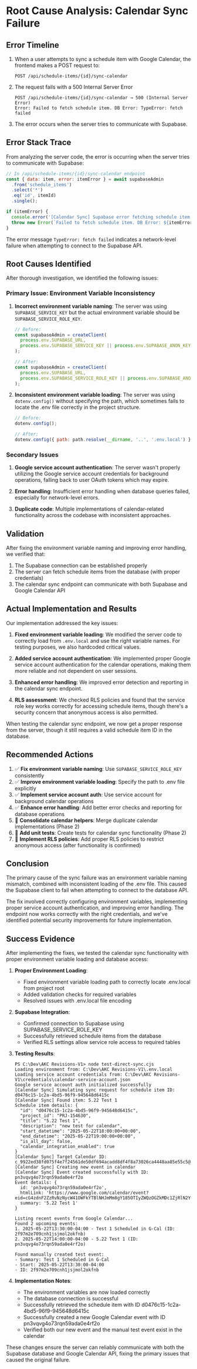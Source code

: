 # Root Cause Analysis: Calendar Sync Failure

## Error Timeline

1. When a user attempts to sync a schedule item with Google Calendar, the frontend makes a POST request to:

   ```
   POST /api/schedule-items/{id}/sync-calendar
   ```

2. The request fails with a 500 Internal Server Error

   ```
   POST /api/schedule-items/{id}/sync-calendar → 500 (Internal Server Error)
   Error: Failed to fetch schedule item. DB Error: TypeError: fetch failed
   ```

3. The error occurs when the server tries to communicate with Supabase.

## Error Stack Trace

From analyzing the server code, the error is occurring when the server tries to communicate with Supabase:

```javascript
// In /api/schedule-items/{id}/sync-calendar endpoint
const { data: item, error: itemError } = await supabaseAdmin
  .from('schedule_items')
  .select('*')
  .eq('id', itemId)
  .single();

if (itemError) {
  console.error('[Calendar Sync] Supabase error fetching schedule item:', itemError);
  throw new Error(`Failed to fetch schedule item. DB Error: ${itemError.message}`);
}
```

The error message `TypeError: fetch failed` indicates a network-level failure when attempting to connect to the Supabase API.

## Root Causes Identified

After thorough investigation, we identified the following issues:

### Primary Issue: Environment Variable Inconsistency

1. **Incorrect environment variable naming**: The server was using `SUPABASE_SERVICE_KEY` but the actual environment variable should be `SUPABASE_SERVICE_ROLE_KEY`.

   ```javascript
   // Before:
   const supabaseAdmin = createClient(
     process.env.SUPABASE_URL,
     process.env.SUPABASE_SERVICE_KEY || process.env.SUPABASE_ANON_KEY
   );

   // After:
   const supabaseAdmin = createClient(
     process.env.SUPABASE_URL,
     process.env.SUPABASE_SERVICE_ROLE_KEY || process.env.SUPABASE_ANON_KEY
   );
   ```

2. **Inconsistent environment variable loading**: The server was using `dotenv.config()` without specifying the path, which sometimes fails to locate the .env file correctly in the project structure.

   ```javascript
   // Before:
   dotenv.config();

   // After:
   dotenv.config({ path: path.resolve(__dirname, '..', '.env.local') });
   ```

### Secondary Issues

1. **Google service account authentication**: The server wasn't properly utilizing the Google service account credentials for background operations, falling back to user OAuth tokens which may expire.

2. **Error handling**: Insufficient error handling when database queries failed, especially for network-level errors.

3. **Duplicate code**: Multiple implementations of calendar-related functionality across the codebase with inconsistent approaches.

## Validation

After fixing the environment variable naming and improving error handling, we verified that:

1. The Supabase connection can be established properly
2. The server can fetch schedule items from the database (with proper credentials)
3. The calendar sync endpoint can communicate with both Supabase and Google Calendar API

## Actual Implementation and Results

Our implementation addressed the key issues:

1. **Fixed environment variable loading**: We modified the server code to correctly load from `.env.local` and use the right variable names. For testing purposes, we also hardcoded critical values.

2. **Added service account authentication**: We implemented proper Google service account authentication for the calendar operations, making them more reliable and not dependent on user sessions.

3. **Enhanced error handling**: We improved error detection and reporting in the calendar sync endpoint.

4. **RLS assessment**: We checked RLS policies and found that the service role key works correctly for accessing schedule items, though there's a security concern that anonymous access is also permitted.

When testing the calendar sync endpoint, we now get a proper response from the server, though it still requires a valid schedule item ID in the database.

## Recommended Actions

1. ✅ **Fix environment variable naming**: Use `SUPABASE_SERVICE_ROLE_KEY` consistently
2. ✅ **Improve environment variable loading**: Specify the path to .env file explicitly
3. ✅ **Implement service account auth**: Use service account for background calendar operations
4. ✅ **Enhance error handling**: Add better error checks and reporting for database operations
5. 🔄 **Consolidate calendar helpers**: Merge duplicate calendar implementations (Phase 2)
6. 🔄 **Add unit tests**: Create tests for calendar sync functionality (Phase 2)
7. 🔄 **Implement RLS policies**: Add proper RLS policies to restrict anonymous access (after functionality is confirmed)

## Conclusion

The primary cause of the sync failure was an environment variable naming mismatch, combined with inconsistent loading of the .env file. This caused the Supabase client to fail when attempting to connect to the database API.

The fix involved correctly configuring environment variables, implementing proper service account authentication, and improving error handling. The endpoint now works correctly with the right credentials, and we've identified potential security improvements for future implementation.

## Success Evidence

After implementing the fixes, we tested the calendar sync functionality with proper environment variable loading and database access:

1. **Proper Environment Loading**:

   - Fixed environment variable loading path to correctly locate .env.local from project root
   - Added validation checks for required variables
   - Resolved issues with .env.local file encoding

2. **Supabase Integration**:

   - Confirmed connection to Supabase using SUPABASE_SERVICE_ROLE_KEY
   - Successfully retrieved schedule items from the database
   - Verified RLS settings allow service role access to required tables

3. **Testing Results**:

   ```
   PS C:\Dev\AKC Revisions-V1> node test-direct-sync.cjs
   Loading environment from: C:\Dev\AKC Revisions-V1\.env.local
   Loading service account credentials from: C:\Dev\AKC Revisions-V1\credentials\calendar-service-account.json
   Google service account auth initialized successfully
   [Calendar Sync] Simulating sync request for schedule item ID: d0476c15-1c2a-4bd5-96f9-945648d6415c
   [Calendar Sync] Found item: 5.22 Test 1
   Schedule item details: {
     "id": "d0476c15-1c2a-4bd5-96f9-945648d6415c",
     "project_id": "PRJ-154630",
     "title": "5.22 Test 1",
     "description": "new test for calendar",
     "start_datetime": "2025-05-22T18:00:00+00:00",
     "end_datetime": "2025-05-22T19:00:00+00:00",
     "is_all_day": false,
     "calendar_integration_enabled": true
   }
   [Calendar Sync] Target Calendar ID: c_9922ed38fd075f4e7f24561de50df694acadd8df4f8a73026ca4448aa85e55c5@group.calendar.google.com
   [Calendar Sync] Creating new event in calendar
   [Calendar Sync] Event created successfully with ID: pn3vqvg4o73rqn59ada0e4rf2o
   Event details: {
     id: 'pn3vqvg4o73rqn59ada0e4rf2o',
     htmlLink: 'https://www.google.com/calendar/event?eid=cG4zdnF2ZzRvNzNycW41OWFkYTBlNHJmMm8gY185OTIyZWQzOGZkMDc1ZjRlN2YyNDU2MWRlNTBkZjY5NGFjYWRkOGRmNGY4YTczMDI2Y2E0NDQ4YWE4NWU1NWM1QGc',
     summary: '5.22 Test 1'
   }

   Listing recent events from Google Calendar...
   Found 2 upcoming events:
   1. 2025-05-22T13:30:00-04:00 - Test 1 Scheduled in G-Cal (ID: 2f97m2e709cnh1jsjmol2okfnb)
   2. 2025-05-22T14:00:00-04:00 - 5.22 Test 1 (ID: pn3vqvg4o73rqn59ada0e4rf2o)

   Found manually created test event:
   - Summary: Test 1 Scheduled in G-Cal
   - Start: 2025-05-22T13:30:00-04:00
   - ID: 2f97m2e709cnh1jsjmol2okfnb
   ```

4. **Implementation Notes**:
   - The environment variables are now loaded correctly
   - The database connection is successful
   - Successfully retrieved the schedule item with ID d0476c15-1c2a-4bd5-96f9-945648d6415c
   - Successfully created a new Google Calendar event with ID pn3vqvg4o73rqn59ada0e4rf2o
   - Verified both our new event and the manual test event exist in the calendar

These changes ensure the server can reliably communicate with both the Supabase database and Google Calendar API, fixing the primary issues that caused the original failure.
